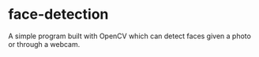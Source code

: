 # face-detection
A simple program built with OpenCV which can detect faces given a photo or through a webcam. 
